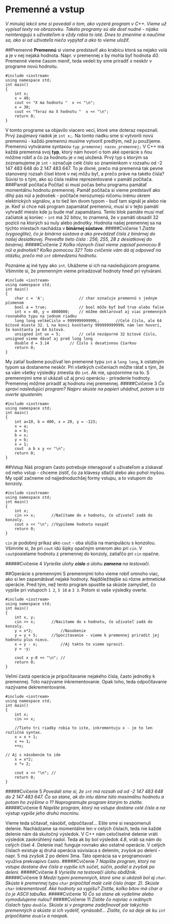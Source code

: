 # Premenné a vstup
*V minulej lekcii sme si povedali o tom, ako vyzerá program v C++. Vieme už vypísať texty na obrazovku. Takéto programy sú ale dosť nudné - nijako neinteragujú s uživateľom a vždy robia to isté. Dnes to zmeníme a naučíme sa, ako si od uživateľa niečo vypýtať a ako to vieme uložiť.*



##Premenné
**Premennú** si vieme predstaviť ako krabicu ktorá sa nejako volá a je v nej nejaká hodnota. Napr. v premennej *x* by mohla byť hodnota *40*.  Premenné vieme časom meniť, teda vedeli by sme priradiť *x* neskôr v programe novú hodnotu.


```
#include <iostream>
using namespace std;
int main()
{
	int x;
	x = 40;
	cout << "X ma hodnotu "  x << "\n";
	x = 30;
	cout << "Teraz ma X hodnotu "  x << "\n";
	return 0;
}
```
V tomto programe sa objavilo viacero vecí, ktoré sme doteraz nepoznali. 
Prvý zaujímavý riadok je `int x;`. Na tomto riadku sme si vytvorili novú premennú - každú premennú musíme vytvoriť predtým, než ju použijeme. Premennú vytvárame syntaxou `typ_premennej nazov_premennej;`
V C++ má každá premenná svoj **typ**, ktorý nám hovorí o tom aké operácie s ňou môžme robiť a čo za hodnotu je v nej uložená. Prvý typ s ktorým sa zoznamujeme je `int` - označuje celé číslo so znamienkom v rozsahu od -2 147 483 648 do 2 147 483 647. 
To je divné, prečo má premenná tak pevne stanovený rozsah čísel ktoré v nej môžu byť, a prečo práve na takéto čísla?  Súvisí to s tým, ako sú čísla reálne reprezentované v pamäti počítača. 
###Pamäť počítača
Počítač si musí počas behu programu pamätať momentálnu hodnotu premennej. Pamäť počítača si vieme predstaviť ako dlhý pás núl a jednotiek - počítače nerozumejú ničomu inému okrem elektrických signálov, a to tiež len dvom typom - buď tam signál je alebo nie je. Keď si chce náš program zapamätať premennú, musí si v tejto pamäti vyhradiť miesto kde ju bude mať zapamätanú. Tento blok pamäte musí mať začiatok aj koniec - `int` má 32 bitov, to znamená, že v pamäti obsadil 32 pozícii na ktorých sú nuly alebo jednotky. 
Hodnota našej premennej  sa na týchto miestach nachádza v **binárnej sústave**. 
#####Cvičenie 1
*Zistite (vygooglite), čo je binárna sústava a ako prevádzať čísla z binárnej do našej desiatkovej. Preveďte tieto čísla : 256, 255, 28 z desiatkovej do binárnej.*
#####Cvičenie 2
*Koľko rôznych čísel vieme zapísať pomocou 8 núl a jednotiek? Koľko pomocou 32? Toto cvičenie vám dá aj odpoveď na otázku, prečo má `int` obmedzenú hodnotu.*

Poznáme aj iné typy ako `int`. Ukážeme si ich na nasledujúcom programe. Všimnite si, že premenným vieme priradzovať hodnoty hneď pri vytváraní.

```
#include <iostream>
using namespace std;
int main()
{
	char c = 'A';				// char označuje premennú s jednym písmenom
	bool a = true;				// bool môže byť buď true alebo false 
	int x = 40, y = 4000000;	// môžme deklarovať aj viac premenných rovnakého typu na jednom riadku
	long long velkeCislo = 999999999999L;		//Celé číslo, ale 64 bitové miesto 32. L na konci konštanty 999999999999L nám len hovorí, že konštanta je 64 bitová.
	unsigned int ux = 5;		// celé nezáporné 32 bitové číslo, unsigned vieme dávať aj pred long long
	double d = 3.14			// Číslo s desatinnou číarkou
	return 0;
}
```
My zatiaľ budeme používať len premenné typu `int` a `long long`, k ostatným typom sa dostaneme neskôr. Pri všetkých cvičeniach môžte rátať s tým, že sa vám všetky výsledky zmestia do `int`. Ak nie, upozorníme na to.
S premennými sme si ukázali už aj prvú operáciu - priradenie hodnoty. Premennej môžme priradiť aj hodnotu inej premennej. 
#####Cvičenie 3
*Čo spraví nasledujúci program? Najprv skúste na papieri uhádnuť, potom si to overte spustením.*
```
#include <iostream>
using namespace std;
int main()
{
	int a=10, b = 400, x = 20, y = -123;
	x = a;
	a = b;
	b = x;
	y = b;
	x = 1;
	cout  a b x y << "\n";
	return 0;
}
```

##Vstup
Náš program často potrebuje interagovať s uživateľom a získavať od neho vstup - chceme zistiť, čo za klávesy stlačil alebo ako pohol myšou. My opäť začneme od najjednoduchšej formy vstupu, a to vstupom do konzoly.

```
#include <iostream>
using namespace std;
int main()
{
	int x;			
	cin >> x;		//Načítame do x hodnotu, čo uživateľ zadá do konzoly.
	cout x << "\n";	//Vypíšeme hodnotu naspäť
	return 0;
}
```
`cin` je podobný príkaz ako `cout` - oba slúžia na manipuláciu s konzolou. Všimnite si, že pri `cout` idú šipky opačným smerom ako pri `cin`. V `cout`posielame hodnotu z premennej do konzoly, zatiaľčo pri `cin` opačne.

#####Cvičenie 4
*Vyriešte úlohy **cislo** a úlohu **zamena** na testovači.*

##Operácie s premennými
S premennými toho vieme robiť omnoho viac, ako si len zapamätávať nejaké hodnoty. Najdôležitejšie sú rôzne aritmetické operácie.  Pred tým, než tento program spustíte sa skúste zamyslieť, čo vypíše pri vstupoch `1 2`, `5 10` a `3 3`. Potom si vaše výsledky overte.
```
#include <iostream>
using namespace std;
int main()
{
	int x, y;
	cin >> x;		//Nacitame do x hodnotu, čo uživateľ zadá do konzoly.
	y = x*2;			//Nasobenie
	y = y + 5;		//Spocitavanie - vieme k premennej priradit jej hodnotu plus nieco.
	x = y - x;			//Aj takto to vieme spravit.
	y = -y;
	
	cout x y-8 << "\n";	//
	return 0;
}
```

Veľmi častá operácia je pripočítavanie nejakého čísla, často jednotky k premennej. Toto nazývame inkrementovanie. Opak toho, teda odpočítavanie nazývame dekrementovanie.
```
#include <iostream>
using namespace std;
int main()
{
	int x;
	cin >> x;
	
	//Tieto tri riadky robia to iste, inkrementuju x - je to len rozličná syntax.
	x = x + 1;
	x += 1;
	++x;
	
// Aj s násobením to ide
	x = x*2;
	x *= 2;
	
	cout x << "\n";	//
	return 0;
}
```

#####Cvičenie 5
*Povedali sme si, že `int` má rozsah od od -2 147 483 648 do 2 147 483 647. Čo sa stane, ak do intu dáme túto maximálnu hodnotu a potom ho zvýšime o 1? Naprogramujte program ktorým to zistíte.*
#####Cvičenie 6
*Napíšte program, ktorý na vstupe dostane celé číslo a na výstup vypíše jeho druhú mocninu.*

Vieme teda sčitavať, násobiť, odpočítavať... Ešte sme si nespomenuli delenie. Nachádzame sa momentálne len v celých číslach, teda nie každé delenie nám dá skutočný výsledok. V C++ nám celočíselné delenie vráti výsledok zaokrúhlený nadol. Teda ak by bol výsledok *4.8*, vráti sa nám do celých čísel *4*.  Delenie inač funguje rovnako ako ostatné operácie.
V celých číslach existuje aj druhá operácia súvisiaca s delením, zvyšok po delení - napr. 5 má zvyšok 2 po delení 3ma. Táto operácia sa v programovaní využíva prekvapivo často.
#####Cvičenie 7
*Napíšte program, ktorý na vstupe dostane dve čísla a vypíše ich súčet, súčin, podiel a zvyšok po delení.*
#####Cvičenie 8
*Vyriešte na testovači úlohu obdĺžnik.*
#####Cvičenie 9
*Medzi typmi premenných, ktoré sme si ukázali bol aj `char`. Skúste k premennej typu `char` pripočítať malé celé číslo (napr. 2). Skúste `char` inkrementovať. Aké hodnoty sa vypíšu? Zistite, koľko bitov má char a čo je ASCII tabuľka.*
#####Cvičenie 10
*Čo sa stane ak vydelíme alebo vymodulujeme nulou?*
#####Cvičenie 11
*Zistite čo najviac o reálnych číslach typu `double`. Skúste si v programe zadefinovať pár takýchto premenných a skúste si ich vydeliť, vynásobiť... Zistite, čo sa deje ak ku `int` pripočítame `double` a naopak.*

